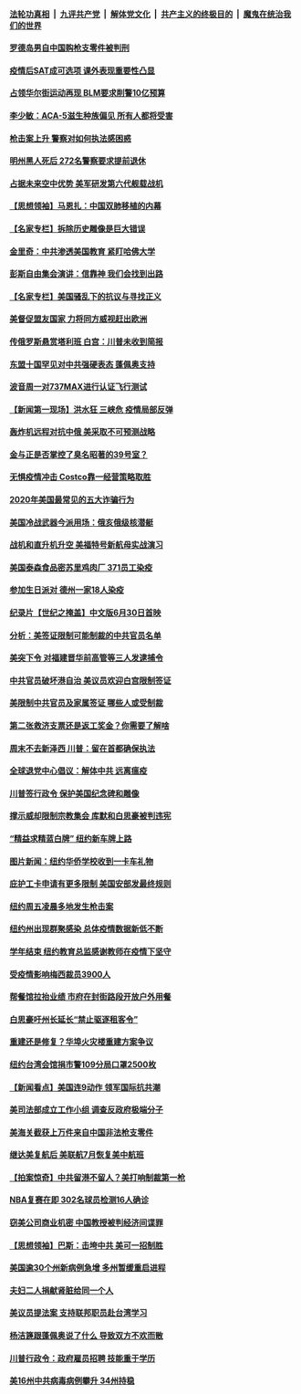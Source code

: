 

####  [法轮功真相](../../../../basic/blob/master/README.md?t=06291631) &nbsp;|&nbsp; [九评共产党](../../../../9ping.md/blob/master/README.md?t=06291631) &nbsp;|&nbsp; [解体党文化](../../../../jtdwh.md/blob/master/README.md?t=06291631)  &nbsp;|&nbsp; [共产主义的终极目的](../../../../gczydzjmd.md/blob/master/README.md?t=06291631) &nbsp;|&nbsp; [魔鬼在统治我们的世界](../../../../mgztzwmdsj.md/blob/master/README.md?t=06291631) 

#### [罗德岛男自中国购枪支零件被判刑](../pages/nsc412/n12218503.md?t=06291631) 

#### [疫情后SAT成可选项  课外表现重要性凸显](../pages/nsc412/n12218516.md?t=06291631) 

#### [占领华尔街运动再现 BLM要求削警10亿预算](../pages/nsc412/n12218559.md?t=06291631) 

#### [李少敏：ACA-5滋生种族偏见      所有人都将受害](../pages/nsc412/n12218783.md?t=06291631) 

#### [枪击案上升 警察对如何执法感困惑](../pages/nsc412/n12218514.md?t=06291631) 

#### [明州黑人死后 272名警察要求提前退休](../pages/nsc412/n12218512.md?t=06291631) 

#### [占据未来空中优势 美军研发第六代舰载战机](../pages/nsc412/n12218407.md?t=06291631) 

#### [【思想领袖】马恩扎：中国双肺移植的内幕](../pages/nsc412/n12047397.md?t=06291631) 

#### [【名家专栏】拆除历史雕像是巨大错误](../pages/nsc412/n12216707.md?t=06291631) 

#### [金里奇：中共渗透美国教育 紧盯哈佛大学](../pages/nsc412/n12217783.md?t=06291631) 

#### [彭斯自由集会演讲：信靠神 我们会找到出路](../pages/nsc412/n12217902.md?t=06291631) 

#### [【名家专栏】美国骚乱下的抗议与寻找正义](../pages/nsc412/n12216737.md?t=06291631) 

#### [美督促盟友国家 力将同方威视赶出欧洲](../pages/nsc412/n12217695.md?t=06291631) 

#### [传俄罗斯悬赏塔利班 白宫：川普未收到简报](../pages/nsc412/n12217600.md?t=06291631) 

#### [东盟十国罕见对中共强硬表态 蓬佩奥支持](../pages/nsc412/n12217571.md?t=06291631) 

#### [波音周一对737MAX进行认证飞行测试](../pages/nsc412/n12217519.md?t=06291631) 

#### [【新闻第一现场】洪水狂 三峡危 疫情局部反弹](../pages/nsc412/n12217350.md?t=06291631) 

#### [轰炸机远程对抗中俄 美采取不可预测战略](../pages/nsc412/n12205278.md?t=06291631) 

#### [金与正是否掌控了臭名昭著的39号室？](../pages/nsc412/n12217251.md?t=06291631) 

#### [无惧疫情冲击 Costco靠一经营策略取胜](../pages/nsc412/n12208222.md?t=06291631) 

#### [2020年美国最常见的五大诈骗行为](../pages/nsc412/n12216881.md?t=06291631) 

#### [美国冷战武器今派用场：俄亥俄级核潜艇](../pages/nsc412/n12216507.md?t=06291631) 

#### [战机和直升机升空 美福特号新航母实战演习](../pages/nsc412/n12216326.md?t=06291631) 

#### [美国泰森食品密苏里鸡肉厂 371员工染疫](../pages/nsc412/n12216590.md?t=06291631) 

#### [参加生日派对 德州一家18人染疫](../pages/nsc412/n12216533.md?t=06291631) 

#### [纪录片【世纪之掩盖】中文版6月30日首映](../pages/nsc412/n12216557.md?t=06291631) 

#### [分析：美签证限制可能制裁的中共官员名单](../pages/nsc412/n12216563.md?t=06291631) 

#### [美突下令 对福建晋华前高管等三人发逮捕令](../pages/nsc412/n12216296.md?t=06291631) 

#### [中共官员破坏港自治 美议员欢迎白宫限制签证](../pages/nsc412/n12216313.md?t=06291631) 

#### [美限制中共官员及家属签证 哪些人或受制裁](../pages/nsc412/n12216208.md?t=06291631) 

#### [第二张救济支票还是返工奖金？你需要了解啥](../pages/nsc412/n12216185.md?t=06291631) 

#### [周末不去新泽西 川普：留在首都确保执法](../pages/nsc412/n12216075.md?t=06291631) 

#### [全球退党中心倡议：解体中共 远离瘟疫](../pages/nsc412/n12214964.md?t=06291631) 

#### [川普签行政令 保护美国纪念碑和雕像](../pages/nsc412/n12216036.md?t=06291631) 

#### [撑示威却限制宗教集会 库默和白思豪被判违宪](../pages/nsc412/n12215498.md?t=06291631) 

#### [“精益求精蓝白牌”  纽约新车牌上路](../pages/nsc412/n12215514.md?t=06291631) 

#### [图片新闻：纽约华侨学校收到一卡车礼物](../pages/nsc412/n12215479.md?t=06291631) 

#### [庇护工卡申请有更多限制 美国安部发最终规则](../pages/nsc412/n12215484.md?t=06291631) 

#### [纽约周五凌晨多地发生枪击案](../pages/nsc412/n12215489.md?t=06291631) 

#### [纽约州出现群聚感染  总体疫情数据新低不断](../pages/nsc412/n12215492.md?t=06291631) 

#### [学年结束   纽约教育总监感谢教师在疫情下坚守](../pages/nsc412/n12215495.md?t=06291631) 

#### [受疫情影响梅西裁员3900人](../pages/nsc412/n12215504.md?t=06291631) 

#### [帮餐馆拉抬业绩 市府在封街路段开放户外用餐](../pages/nsc412/n12215506.md?t=06291631) 

#### [白思豪吁州长延长“禁止驱逐租客令”](../pages/nsc412/n12215511.md?t=06291631) 

#### [重建还是修复？华埠火灾楼重建方案争议](../pages/nsc412/n12215517.md?t=06291631) 

#### [纽约台湾会馆捐市警109分局口罩2500枚](../pages/nsc412/n12215522.md?t=06291631) 

#### [【新闻看点】美国连9动作 领军国际抗共潮](../pages/nsc412/n12215121.md?t=06291631) 

#### [美司法部成立工作小组 调查反政府极端分子](../pages/nsc412/n12215788.md?t=06291631) 

#### [美海关截获上万件来自中国非法枪支零件](../pages/nsc412/n12215668.md?t=06291631) 

#### [继达美复航后 美联航7月恢复美中航班](../pages/nsc412/n12215347.md?t=06291631) 

#### [【拍案惊奇】中共留港不留人？美打响制裁第一枪](../pages/nsc412/n12215438.md?t=06291631) 

#### [NBA复赛在即  302名球员检测16人确诊](../pages/nsc412/n12215540.md?t=06291631) 

#### [窃美公司商业机密 中国教授被判经济间谍罪](../pages/nsc412/n12215195.md?t=06291631) 

#### [【思想领袖】巴斯：击垮中共 美可一招制胜](../pages/nsc412/n12033990.md?t=06291631) 

#### [美国逾30个州新病例急增 多州暂缓重启进程](../pages/nsc412/n12215188.md?t=06291631) 

#### [夫妇二人捐献肾脏给同一个人](../pages/nsc412/n12215205.md?t=06291631) 

#### [美议员提法案 支持联邦职员赴台湾学习](../pages/nsc412/n12215108.md?t=06291631) 

#### [杨洁篪跟蓬佩奥说了什么 导致双方不欢而散](../pages/nsc412/n12214937.md?t=06291631) 

#### [川普行政令：政府雇员招聘 技能重于学历](../pages/nsc412/n12214994.md?t=06291631) 

#### [美16州中共病毒病例攀升 34州持稳](../pages/nsc412/n12214832.md?t=06291631) 

